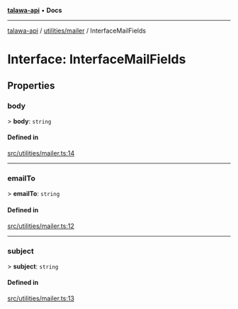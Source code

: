 [**talawa-api**](../../../README.md) • **Docs**

***

[talawa-api](../../../modules.md) / [utilities/mailer](../README.md) / InterfaceMailFields

# Interface: InterfaceMailFields

## Properties

### body

\> **body**: `string`

#### Defined in

[src/utilities/mailer.ts:14](https://github.com/PalisadoesFoundation/talawa-api/blob/2f8fb6988cd34004fbbf76550c8eef691b861a19/src/utilities/mailer.ts#L14)

***

### emailTo

\> **emailTo**: `string`

#### Defined in

[src/utilities/mailer.ts:12](https://github.com/PalisadoesFoundation/talawa-api/blob/2f8fb6988cd34004fbbf76550c8eef691b861a19/src/utilities/mailer.ts#L12)

***

### subject

\> **subject**: `string`

#### Defined in

[src/utilities/mailer.ts:13](https://github.com/PalisadoesFoundation/talawa-api/blob/2f8fb6988cd34004fbbf76550c8eef691b861a19/src/utilities/mailer.ts#L13)
